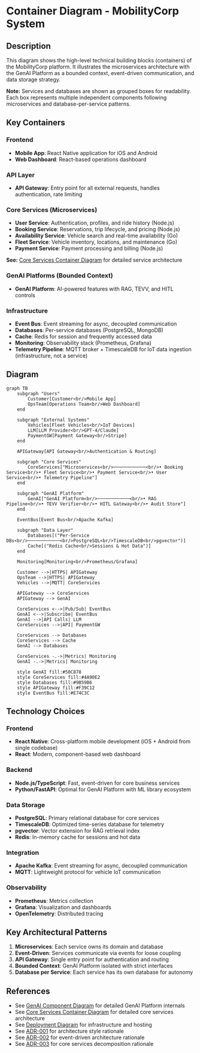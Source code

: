# Container Diagram - MobilityCorp System

## Description

This diagram shows the high-level technical building blocks (containers) of the MobilityCorp platform. It illustrates the microservices architecture with the GenAI Platform as a bounded context, event-driven communication, and data storage strategy.

**Note:** Services and databases are shown as grouped boxes for readability. Each box represents multiple independent components following microservices and database-per-service patterns.

## Key Containers

### Frontend

- **Mobile App**: React Native application for iOS and Android
- **Web Dashboard**: React-based operations dashboard

### API Layer

- **API Gateway**: Entry point for all external requests, handles authentication, rate limiting

### Core Services (Microservices)

- **User Service**: Authentication, profiles, and ride history (Node.js)
- **Booking Service**: Reservations, trip lifecycle, and pricing (Node.js)
- **Availability Service**: Vehicle search and real-time availability (Go)
- **Fleet Service**: Vehicle inventory, locations, and maintenance (Go)
- **Payment Service**: Payment processing and billing (Node.js)

**See:** [Core Services Container Diagram](core-services/core-services-container-diagram.md) for detailed service architecture

### GenAI Platforms (Bounded Context)

- **GenAI Platform**: AI-powered features with RAG, TEVV, and HITL controls

### Infrastructure

- **Event Bus**: Event streaming for async, decoupled communication
- **Databases**: Per-service databases (PostgreSQL, MongoDB)
- **Cache**: Redis for session and frequently accessed data
- **Monitoring**: Observability stack (Prometheus, Grafana)
- **Telemetry Pipeline**: MQTT broker + TimescaleDB for IoT data ingestion (infrastructure, not a service)

## Diagram

```mermaid
graph TB
    subgraph "Users"
        Customer[Customer<br/>Mobile App]
        OpsTeam[Operations Team<br/>Web Dashboard]
    end

    subgraph "External Systems"
        Vehicles[Fleet Vehicles<br/>IoT Devices]
        LLM[LLM Provider<br/>GPT-4/Claude]
        PaymentGW[Payment Gateway<br/>Stripe]
    end

    APIGateway[API Gateway<br/>Authentication & Routing]

    subgraph "Core Services"
        CoreServices["Microservices<br/>────────────<br/>• Booking Service<br/>• Fleet Service<br/>• Payment Service<br/>• User Service<br/>• Telemetry Pipeline"]
    end

    subgraph "GenAI Platform"
        GenAI["GenAI Platform<br/>────────────<br/>• RAG Pipeline<br/>• TEVV Verifier<br/>• HITL Gateway<br/>• Audit Store"]
    end

    EventBus[Event Bus<br/>Apache Kafka]

    subgraph "Data Layer"
        Databases[("Per-Service DBs<br/>────────────<br/>PostgreSQL<br/>TimescaleDB<br/>pgvector")]
        Cache[("Redis Cache<br/>Sessions & Hot Data")]
    end

    Monitoring[Monitoring<br/>Prometheus/Grafana]

    Customer -->|HTTPS| APIGateway
    OpsTeam -->|HTTPS| APIGateway
    Vehicles -->|MQTT| CoreServices

    APIGateway --> CoreServices
    APIGateway --> GenAI

    CoreServices <-->|Pub/Sub| EventBus
    GenAI <-->|Subscribe| EventBus
    GenAI -->|API Calls| LLM
    CoreServices -->|API| PaymentGW

    CoreServices --> Databases
    CoreServices --> Cache
    GenAI --> Databases

    CoreServices -.->|Metrics| Monitoring
    GenAI -.->|Metrics| Monitoring

    style GenAI fill:#50C878
    style CoreServices fill:#4A90E2
    style Databases fill:#9B59B6
    style APIGateway fill:#F39C12
    style EventBus fill:#E74C3C
```

## Technology Choices

### Frontend

- **React Native**: Cross-platform mobile development (iOS + Android from single codebase)
- **React**: Modern, component-based web dashboard

### Backend

- **Node.js/TypeScript**: Fast, event-driven for core business services
- **Python/FastAPI**: Optimal for GenAI Platform with ML library ecosystem

### Data Storage

- **PostgreSQL**: Primary relational database for core services
- **TimescaleDB**: Optimized time-series database for telemetry
- **pgvector**: Vector extension for RAG retrieval index
- **Redis**: In-memory cache for sessions and hot data

### Integration

- **Apache Kafka**: Event streaming for async, decoupled communication
- **MQTT**: Lightweight protocol for vehicle IoT communication

### Observability

- **Prometheus**: Metrics collection
- **Grafana**: Visualization and dashboards
- **OpenTelemetry**: Distributed tracing

## Key Architectural Patterns

1. **Microservices**: Each service owns its domain and database
2. **Event-Driven**: Services communicate via events for loose coupling
3. **API Gateway**: Single entry point for authentication and routing
4. **Bounded Context**: GenAI Platform isolated with strict interfaces
5. **Database per Service**: Each service has its own database for autonomy

## References

- See [GenAI Component Diagram](../genai-subsystem/genai-component-diagram.md) for detailed GenAI Platform internals
- See [Core Services Container Diagram](core-services/core-services-container-diagram.md) for detailed core services architecture
- See [Deployment Diagram](../deployment/deployment-diagram.md) for infrastructure and hosting
- See [ADR-001](../../../Architecture-Decision-Records/001-microservices-architecture.md) for architecture style rationale
- See [ADR-002](../../../Architecture-Decision-Records/002-event-driven-backbone.md) for event-driven architecture rationale
- See [ADR-003](../../../Architecture-Decision-Records/003-core-services-decomposition.md) for core services decomposition rationale
